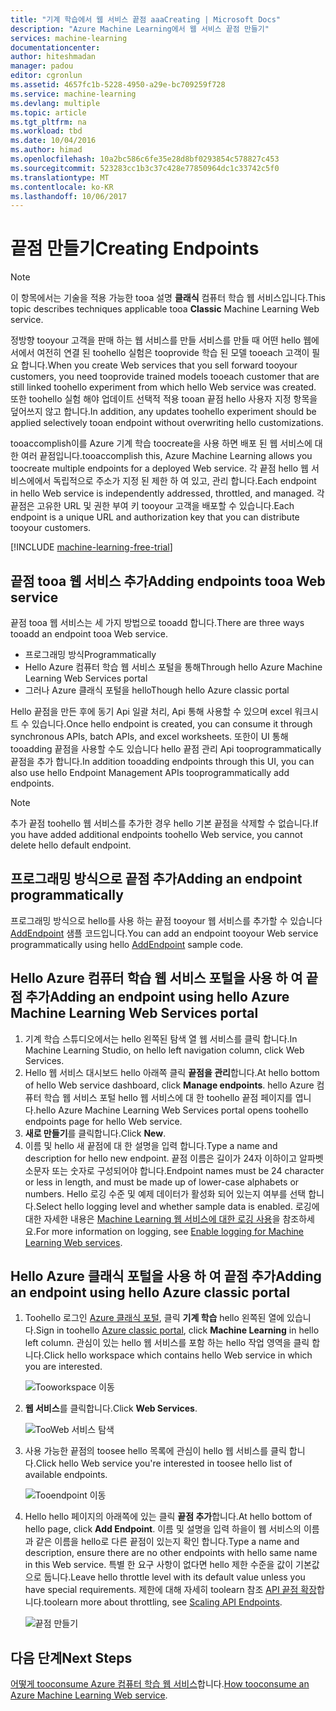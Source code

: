 ```yaml
---
title: "기계 학습에서 웹 서비스 끝점 aaaCreating | Microsoft Docs"
description: "Azure Machine Learning에서 웹 서비스 끝점 만들기"
services: machine-learning
documentationcenter: 
author: hiteshmadan
manager: padou
editor: cgronlun
ms.assetid: 4657fc1b-5228-4950-a29e-bc709259f728
ms.service: machine-learning
ms.devlang: multiple
ms.topic: article
ms.tgt_pltfrm: na
ms.workload: tbd
ms.date: 10/04/2016
ms.author: himad
ms.openlocfilehash: 10a2bc586c6fe35e28d8bf0293854c578827c453
ms.sourcegitcommit: 523283cc1b3c37c428e77850964dc1c33742c5f0
ms.translationtype: MT
ms.contentlocale: ko-KR
ms.lasthandoff: 10/06/2017
---
```

# <a name="creating-endpoints"></a><span data-ttu-id="83a5a-103">끝점 만들기</span><span class="sxs-lookup"><span data-stu-id="83a5a-103">Creating Endpoints</span></span>
> [!NOTE]
>  <span data-ttu-id="83a5a-104">이 항목에서는 기술을 적용 가능한 tooa 설명 **클래식** 컴퓨터 학습 웹 서비스입니다.</span><span class="sxs-lookup"><span data-stu-id="83a5a-104">This topic describes techniques applicable tooa **Classic** Machine Learning Web service.</span></span>
> 
> 

<span data-ttu-id="83a5a-105">정방향 tooyour 고객을 판매 하는 웹 서비스를 만들 서비스를 만들 때 어떤 hello 웹에서에서 여전히 연결 된 toohello 실험은 tooprovide 학습 된 모델 tooeach 고객이 필요 합니다.</span><span class="sxs-lookup"><span data-stu-id="83a5a-105">When you create Web services that you sell forward tooyour customers, you need tooprovide trained models tooeach customer that are still linked toohello experiment from which hello Web service was created.</span></span> <span data-ttu-id="83a5a-106">또한 toohello 실험 해야 업데이트 선택적 적용 tooan 끝점 hello 사용자 지정 항목을 덮어쓰지 않고 합니다.</span><span class="sxs-lookup"><span data-stu-id="83a5a-106">In addition, any updates toohello experiment should be applied selectively tooan endpoint without overwriting hello customizations.</span></span>

<span data-ttu-id="83a5a-107">tooaccomplish이를 Azure 기계 학습 toocreate을 사용 하면 배포 된 웹 서비스에 대 한 여러 끝점입니다.</span><span class="sxs-lookup"><span data-stu-id="83a5a-107">tooaccomplish this, Azure Machine Learning allows you toocreate multiple endpoints for a deployed Web service.</span></span> <span data-ttu-id="83a5a-108">각 끝점 hello 웹 서비스에에서 독립적으로 주소가 지정 된 제한 하 여 있고, 관리 합니다.</span><span class="sxs-lookup"><span data-stu-id="83a5a-108">Each endpoint in hello Web service is independently addressed, throttled, and managed.</span></span> <span data-ttu-id="83a5a-109">각 끝점은 고유한 URL 및 권한 부여 키 tooyour 고객을 배포할 수 있습니다.</span><span class="sxs-lookup"><span data-stu-id="83a5a-109">Each endpoint is a unique URL and authorization key that you can distribute tooyour customers.</span></span>

[!INCLUDE [machine-learning-free-trial](../../includes/machine-learning-free-trial.md)]

## <a name="adding-endpoints-tooa-web-service"></a><span data-ttu-id="83a5a-110">끝점 tooa 웹 서비스 추가</span><span class="sxs-lookup"><span data-stu-id="83a5a-110">Adding endpoints tooa Web service</span></span>
<span data-ttu-id="83a5a-111">끝점 tooa 웹 서비스는 세 가지 방법으로 tooadd 합니다.</span><span class="sxs-lookup"><span data-stu-id="83a5a-111">There are three ways tooadd an endpoint tooa Web service.</span></span>

* <span data-ttu-id="83a5a-112">프로그래밍 방식</span><span class="sxs-lookup"><span data-stu-id="83a5a-112">Programmatically</span></span>
* <span data-ttu-id="83a5a-113">Hello Azure 컴퓨터 학습 웹 서비스 포털을 통해</span><span class="sxs-lookup"><span data-stu-id="83a5a-113">Through hello Azure Machine Learning Web Services portal</span></span>
* <span data-ttu-id="83a5a-114">그러나 Azure 클래식 포털을 hello</span><span class="sxs-lookup"><span data-stu-id="83a5a-114">Though hello Azure classic portal</span></span>

<span data-ttu-id="83a5a-115">Hello 끝점을 만든 후에 동기 Api 일괄 처리, Api 통해 사용할 수 있으며 excel 워크시트 수 있습니다.</span><span class="sxs-lookup"><span data-stu-id="83a5a-115">Once hello endpoint is created, you can consume it through synchronous APIs, batch APIs, and excel worksheets.</span></span> <span data-ttu-id="83a5a-116">또한이 UI 통해 tooadding 끝점을 사용할 수도 있습니다 hello 끝점 관리 Api tooprogrammatically 끝점을 추가 합니다.</span><span class="sxs-lookup"><span data-stu-id="83a5a-116">In addition tooadding endpoints through this UI, you can also use hello Endpoint Management APIs tooprogrammatically add endpoints.</span></span>

> [!NOTE]
> <span data-ttu-id="83a5a-117">추가 끝점 toohello 웹 서비스를 추가한 경우 hello 기본 끝점을 삭제할 수 없습니다.</span><span class="sxs-lookup"><span data-stu-id="83a5a-117">If you have added additional endpoints toohello Web service, you cannot delete hello default endpoint.</span></span>
> 
> 

## <a name="adding-an-endpoint-programmatically"></a><span data-ttu-id="83a5a-118">프로그래밍 방식으로 끝점 추가</span><span class="sxs-lookup"><span data-stu-id="83a5a-118">Adding an endpoint programmatically</span></span>
<span data-ttu-id="83a5a-119">프로그래밍 방식으로 hello를 사용 하는 끝점 tooyour 웹 서비스를 추가할 수 있습니다 [AddEndpoint](https://github.com/raymondlaghaeian/AML_EndpointMgmt/blob/master/Program.cs) 샘플 코드입니다.</span><span class="sxs-lookup"><span data-stu-id="83a5a-119">You can add an endpoint tooyour Web service programmatically using hello [AddEndpoint](https://github.com/raymondlaghaeian/AML_EndpointMgmt/blob/master/Program.cs) sample code.</span></span>

## <a name="adding-an-endpoint-using-hello-azure-machine-learning-web-services-portal"></a><span data-ttu-id="83a5a-120">Hello Azure 컴퓨터 학습 웹 서비스 포털을 사용 하 여 끝점 추가</span><span class="sxs-lookup"><span data-stu-id="83a5a-120">Adding an endpoint using hello Azure Machine Learning Web Services portal</span></span>
1. <span data-ttu-id="83a5a-121">기계 학습 스튜디오에서는 hello 왼쪽된 탐색 열 웹 서비스를 클릭 합니다.</span><span class="sxs-lookup"><span data-stu-id="83a5a-121">In Machine Learning Studio, on hello left navigation column, click Web Services.</span></span>
2. <span data-ttu-id="83a5a-122">Hello 웹 서비스 대시보드 hello 아래쪽 클릭 **끝점을 관리**합니다.</span><span class="sxs-lookup"><span data-stu-id="83a5a-122">At hello bottom of hello Web service dashboard, click **Manage endpoints**.</span></span> <span data-ttu-id="83a5a-123">hello Azure 컴퓨터 학습 웹 서비스 포털 hello 웹 서비스에 대 한 toohello 끝점 페이지를 엽니다.</span><span class="sxs-lookup"><span data-stu-id="83a5a-123">hello Azure Machine Learning Web Services portal opens toohello endpoints page for hello Web service.</span></span>
3. <span data-ttu-id="83a5a-124">**새로 만들기**를 클릭합니다.</span><span class="sxs-lookup"><span data-stu-id="83a5a-124">Click **New**.</span></span>
4. <span data-ttu-id="83a5a-125">이름 및 hello 새 끝점에 대 한 설명을 입력 합니다.</span><span class="sxs-lookup"><span data-stu-id="83a5a-125">Type a name and description for hello new endpoint.</span></span> <span data-ttu-id="83a5a-126">끝점 이름은 길이가 24자 이하이고 알파벳 소문자 또는 숫자로 구성되어야 합니다.</span><span class="sxs-lookup"><span data-stu-id="83a5a-126">Endpoint names must be 24 character or less in length, and must be made up of lower-case alphabets or numbers.</span></span> <span data-ttu-id="83a5a-127">Hello 로깅 수준 및 예제 데이터가 활성화 되어 있는지 여부를 선택 합니다.</span><span class="sxs-lookup"><span data-stu-id="83a5a-127">Select hello logging level and whether sample data is enabled.</span></span> <span data-ttu-id="83a5a-128">로깅에 대한 자세한 내용은 [Machine Learning 웹 서비스에 대한 로깅 사용](machine-learning-web-services-logging.md)을 참조하세요.</span><span class="sxs-lookup"><span data-stu-id="83a5a-128">For more information on logging, see [Enable logging for Machine Learning Web services](machine-learning-web-services-logging.md).</span></span>

## <a name="adding-an-endpoint-using-hello-azure-classic-portal"></a><span data-ttu-id="83a5a-129">Hello Azure 클래식 포털을 사용 하 여 끝점 추가</span><span class="sxs-lookup"><span data-stu-id="83a5a-129">Adding an endpoint using hello Azure classic portal</span></span>
1. <span data-ttu-id="83a5a-130">Toohello 로그인 [Azure 클래식 포털](http://manage.windowsazure.com), 클릭 **기계 학습** hello 왼쪽된 열에 있습니다.</span><span class="sxs-lookup"><span data-stu-id="83a5a-130">Sign in toohello [Azure classic portal](http://manage.windowsazure.com), click **Machine Learning** in hello left column.</span></span> <span data-ttu-id="83a5a-131">관심이 있는 hello 웹 서비스를 포함 하는 hello 작업 영역을 클릭 합니다.</span><span class="sxs-lookup"><span data-stu-id="83a5a-131">Click hello workspace which contains hello Web service in which you are interested.</span></span>
   
    ![Tooworkspace 이동](./media/machine-learning-create-endpoint/figure-1.png)
2. <span data-ttu-id="83a5a-133">**웹 서비스**를 클릭합니다.</span><span class="sxs-lookup"><span data-stu-id="83a5a-133">Click **Web Services**.</span></span>
   
    ![TooWeb 서비스 탐색](./media/machine-learning-create-endpoint/figure-2.png)
3. <span data-ttu-id="83a5a-135">사용 가능한 끝점의 toosee hello 목록에 관심이 hello 웹 서비스를 클릭 합니다.</span><span class="sxs-lookup"><span data-stu-id="83a5a-135">Click hello Web service you're interested in toosee hello list of available endpoints.</span></span>
   
    ![Tooendpoint 이동](./media/machine-learning-create-endpoint/figure-3.png)
4. <span data-ttu-id="83a5a-137">Hello hello 페이지의 아래쪽에 있는 클릭 **끝점 추가**합니다.</span><span class="sxs-lookup"><span data-stu-id="83a5a-137">At hello bottom of hello page, click **Add Endpoint**.</span></span> <span data-ttu-id="83a5a-138">이름 및 설명을 입력 하을이 웹 서비스의 이름과 같은 이름을 hello로 다른 끝점이 있는지 확인 합니다.</span><span class="sxs-lookup"><span data-stu-id="83a5a-138">Type a name and description, ensure there are no other endpoints with hello same name in this Web service.</span></span> <span data-ttu-id="83a5a-139">특별 한 요구 사항이 없다면 hello 제한 수준을 값이 기본값으로 둡니다.</span><span class="sxs-lookup"><span data-stu-id="83a5a-139">Leave hello throttle level with its default value unless you have special requirements.</span></span> <span data-ttu-id="83a5a-140">제한에 대해 자세히 toolearn 참조 [API 끝점 확장](machine-learning-scaling-webservice.md)합니다.</span><span class="sxs-lookup"><span data-stu-id="83a5a-140">toolearn more about throttling, see [Scaling API Endpoints](machine-learning-scaling-webservice.md).</span></span>
   
    ![끝점 만들기](./media/machine-learning-create-endpoint/figure-4.png)

## <a name="next-steps"></a><span data-ttu-id="83a5a-142">다음 단계</span><span class="sxs-lookup"><span data-stu-id="83a5a-142">Next Steps</span></span>
<span data-ttu-id="83a5a-143">[어떻게 tooconsume Azure 컴퓨터 학습 웹 서비스](machine-learning-consume-web-services.md)합니다.</span><span class="sxs-lookup"><span data-stu-id="83a5a-143">[How tooconsume an Azure Machine Learning Web service](machine-learning-consume-web-services.md).</span></span>


